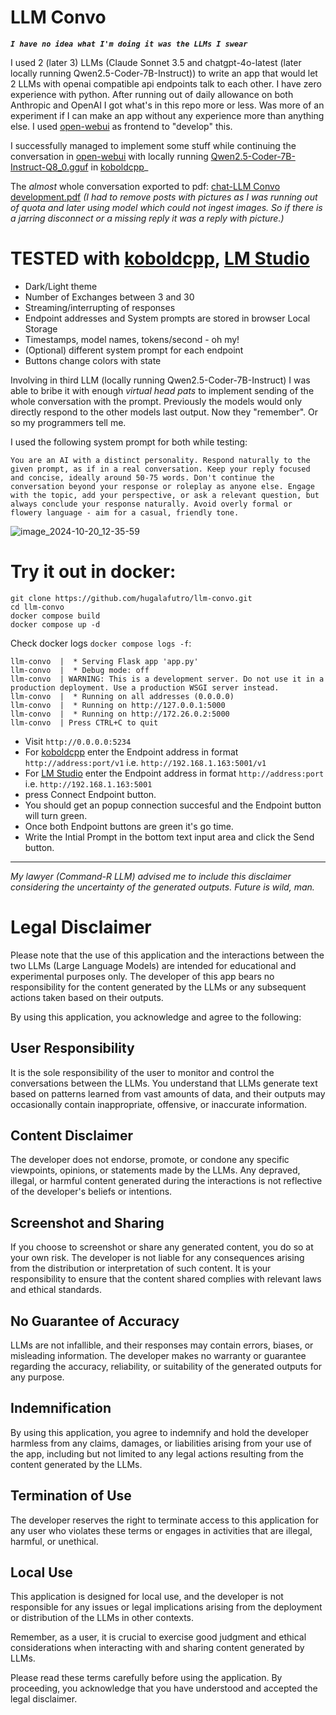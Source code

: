 # LLM Convo
***`I have no idea what I'm doing it was the LLMs I swear`***

I used 2 (later 3) LLMs (Claude Sonnet 3.5 and chatgpt-4o-latest (later locally running Qwen2.5-Coder-7B-Instruct)) to write an app that would let 2 LLMs with openai compatible api endpoints talk to each other. I have zero experience with python. After running out of daily allowance on both Anthropic and OpenAI I got what's in this repo more or less. Was more of an experiment if I can make an app without any experience more than anything else. I used [open-webui](https://github.com/open-webui/open-webui) as frontend to "develop" this.

I successfully managed to implement some stuff while continuing the conversation in [open-webui](https://github.com/open-webui/open-webui) with locally running [Qwen2.5-Coder-7B-Instruct-Q8_0.gguf](https://huggingface.co/bartowski/Qwen2.5-Coder-7B-Instruct-GGUF) in [koboldcpp](https://github.com/LostRuins/koboldcpp)_

The *almost* whole conversation exported to pdf: [chat-LLM Convo development.pdf](https://github.com/user-attachments/files/17450061/chat-LLM.Convo.development.pdf)
*(I had to remove posts with pictures as I was running out of quota and later using model which could not ingest images. So if there is a jarring disconnect or a missing reply it was a reply with picture.)*

# TESTED with [koboldcpp](https://github.com/LostRuins/koboldcpp), [LM Studio](https://github.com/lmstudio-ai)

- Dark/Light theme
- Number of Exchanges between 3 and 30
- Streaming/interrupting of responses
- Endpoint addresses and System prompts are stored in browser Local Storage
- Timestamps, model names, tokens/second - oh my!
- (Optional) different system prompt for each endpoint
- Buttons change colors with state

Involving in third LLM (locally running Qwen2.5-Coder-7B-Instruct) I was able to bribe it with enough *virtual head pats* to implement sending of the whole conversation with the prompt. Previously the models would only directly respond to the other models last output. Now they "remember". Or so my programmers tell me.

I used the following system prompt for both while testing:
```
You are an AI with a distinct personality. Respond naturally to the given prompt, as if in a real conversation. Keep your reply focused and concise, ideally around 50-75 words. Don't continue the conversation beyond your response or roleplay as anyone else. Engage with the topic, add your perspective, or ask a relevant question, but always conclude your response naturally. Avoid overly formal or flowery language - aim for a casual, friendly tone.
```


![image_2024-10-20_12-35-59](https://github.com/user-attachments/assets/74b355ea-6613-4865-aebc-df419f36e5c2)




# Try it out in docker:
```
git clone https://github.com/hugalafutro/llm-convo.git
cd llm-convo
docker compose build
docker compose up -d
```


Check docker logs `docker compose logs -f`:
```
llm-convo  |  * Serving Flask app 'app.py'
llm-convo  |  * Debug mode: off
llm-convo  | WARNING: This is a development server. Do not use it in a production deployment. Use a production WSGI server instead.
llm-convo  |  * Running on all addresses (0.0.0.0)
llm-convo  |  * Running on http://127.0.0.1:5000
llm-convo  |  * Running on http://172.26.0.2:5000
llm-convo  | Press CTRL+C to quit
```


- Visit `http://0.0.0.0:5234`
- For [koboldcpp](https://github.com/LostRuins/koboldcpp) enter the Endpoint address in format `http://address:port/v1` i.e. `http://192.168.1.163:5001/v1`
- For [LM Studio](https://github.com/lmstudio-ai) enter the Endpoint address in format `http://address:port` i.e. `http://192.168.1.163:5001`
- press Connect Endpoint button.
- You should get an popup connection succesful and the Endpoint button will turn green.
- Once both Endpoint buttons are green it's go time.
- Write the Intial Prompt in the bottom text input area and click the Send button.

---

*My lawyer (Command-R LLM) advised me to include this disclaimer considering the uncertainty of the generated outputs. Future is wild, man.*
# Legal Disclaimer

Please note that the use of this application and the interactions between the two LLMs (Large Language Models) are intended for educational and experimental purposes only. The developer of this app bears no responsibility for the content generated by the LLMs or any subsequent actions taken based on their outputs.

By using this application, you acknowledge and agree to the following:

## User Responsibility
It is the sole responsibility of the user to monitor and control the conversations between the LLMs. You understand that LLMs generate text based on patterns learned from vast amounts of data, and their outputs may occasionally contain inappropriate, offensive, or inaccurate information.

## Content Disclaimer
The developer does not endorse, promote, or condone any specific viewpoints, opinions, or statements made by the LLMs. Any depraved, illegal, or harmful content generated during the interactions is not reflective of the developer's beliefs or intentions.

## Screenshot and Sharing
If you choose to screenshot or share any generated content, you do so at your own risk. The developer is not liable for any consequences arising from the distribution or interpretation of such content. It is your responsibility to ensure that the content shared complies with relevant laws and ethical standards.

## No Guarantee of Accuracy
LLMs are not infallible, and their responses may contain errors, biases, or misleading information. The developer makes no warranty or guarantee regarding the accuracy, reliability, or suitability of the generated outputs for any purpose.

## Indemnification
By using this application, you agree to indemnify and hold the developer harmless from any claims, damages, or liabilities arising from your use of the app, including but not limited to any legal actions resulting from the content generated by the LLMs.

## Termination of Use
The developer reserves the right to terminate access to this application for any user who violates these terms or engages in activities that are illegal, harmful, or unethical.

## Local Use
This application is designed for local use, and the developer is not responsible for any issues or legal implications arising from the deployment or distribution of the LLMs in other contexts.

Remember, as a user, it is crucial to exercise good judgment and ethical considerations when interacting with and sharing content generated by LLMs.

Please read these terms carefully before using the application. By proceeding, you acknowledge that you have understood and accepted the legal disclaimer.
